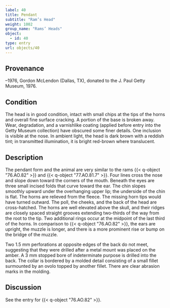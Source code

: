 ```yaml
---
label: 40
title: Pendant
subtitle: "Ram’s Head"
weight: 1002
group_name: "Rams’ Heads"
object:
  - id: 40
type: entry
url: objects/40
---
```


## Provenance

–1976, Gordon McLendon (Dallas, TX), donated to the J. Paul Getty Museum, 1976.

## Condition

The head is in good condition, intact with small chips at the tips of the horns and overall fine surface cracking. A portion of the base is broken away. Wear, degradation, and a varnishlike coating (applied before entry into the Getty Museum collection) have obscured some finer details. One inclusion is visible at the nose. In ambient light, the head is dark brown with a reddish tint; in transmitted illumination, it is bright red-brown where translucent.

## Description

The pendant form and the animal are very similar to the rams {{< q-object "76.AO.82" >}} and {{< q-object "77.AO.81.7" >}}. Four lines cross the nose and slope down toward the corners of the mouth. Beneath the eyes are three small incised folds that curve toward the ear. The chin slopes smoothly upward under the overhanging upper lip; the underside of the chin is flat. The horns are relieved from the fleece. The missing horn tips would have turned outward. The poll, the cheeks, and the back of the head are cross-hatched. The horns are well elevated above the skull, and their ridges are closely spaced straight grooves extending two-thirds of the way from the root to the tip. Two additional rings occur at the midpoint of the last third of the horns. In comparison to {{< q-object "76.AO.82" >}}, the ears are upright, the muzzle is longer, and there is a more prominent rise or bump on the bridge of the muzzle.

Two 1.5 mm perforations at opposite edges of the back do not meet, suggesting that they were drilled after a metal mount was placed on the amber. A 3 mm stopped bore of indeterminate purpose is drilled into the back. The collar is bordered by a molded detail consisting of a small fillet surmounted by an ovolo topped by another fillet. There are clear abrasion marks in the molding.

## Discussion

See the entry for {{< q-object "76.AO.82" >}}.
